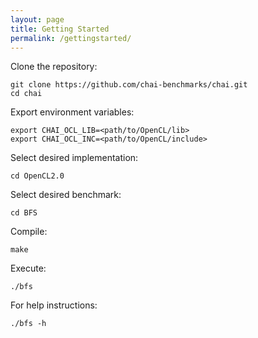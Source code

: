 ```yaml
---
layout: page
title: Getting Started
permalink: /gettingstarted/
---
```


  Clone the repository:

  ~~~
  git clone https://github.com/chai-benchmarks/chai.git
  cd chai
  ~~~

  Export environment variables:

  ~~~
  export CHAI_OCL_LIB=<path/to/OpenCL/lib>
  export CHAI_OCL_INC=<path/to/OpenCL/include>
  ~~~

  Select desired implementation:

  ~~~
  cd OpenCL2.0
  ~~~

  Select desired benchmark:

  ~~~
  cd BFS
  ~~~

  Compile:

  ~~~
  make
  ~~~

  Execute:

  ~~~
  ./bfs
  ~~~

  For help instructions:

  ~~~
  ./bfs -h
  ~~~

